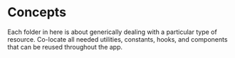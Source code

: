 # Concepts

Each folder in here is about generically dealing with a particular type of resource. Co-locate all needed utilities, constants, hooks, and components that can be reused throughout the app.
